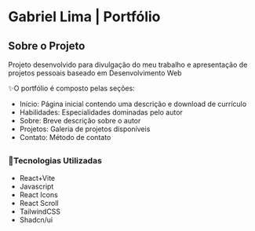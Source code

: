 # Gabriel Lima | Portfólio

## Sobre o Projeto

Projeto desenvolvido para divulgação do meu trabalho e apresentação de projetos pessoais baseado em Desenvolvimento Web

✨O portfólio é composto pelas seções:
- Início: Página inicial contendo uma descrição e download de currículo
- Habilidades: Especialidades dominadas pelo autor
- Sobre: Breve descrição sobre o autor
- Projetos: Galeria de projetos disponíveis
- Contato: Método de contato

##

### 🤖Tecnologias Utilizadas
- React+Vite
- Javascript
- React Icons
- React Scroll
- TailwindCSS
- Shadcn/ui


